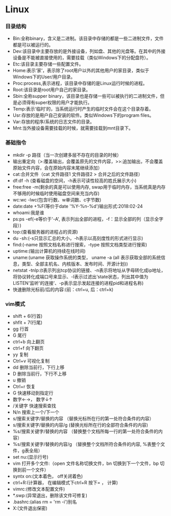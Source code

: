 # Linux
### 目录结构
* Bin:全称binary，含义是二进制。该目录中存储的都是一些二进制文件，文件都是可以被运行的。
* Dev:该目录中主要存放的是外接设备，列如盘、其他的光盘等。在其中的外接设备是不能被直接使用的，需要挂载（类似Windows下的分配盘符）。
* Etc:该目录主要存储一些配置文件。
* Home:表示‘家’，表示除了root用户以外的其他用户的家目录，类似于Windows下的User/用户目录。
* Proc:process,表示进程，该目录中存储的是Linux运行时候的进程。
* Root:该目录是root用户自己的家目录。
* Sbin:全称supper binary，该目录也是存储一些可以被执行的二进制文件，但是必须得有super权限的用户才能执行。
* Temp:表示‘临时’的，当系统运行时产生的临时文件会在这个目录存着。
* Usr:存放的是用户自己安装的软件。类似Windows下的program files。
* Var:存放的程序/系统的日志文件的目录。
* Mnt:当外接设备需要挂载的时候，就需要挂载到mnt目录下。

### 基础指令
* mkdir -p 路径（当一次创建多层不存在的目录的时候）
* 输出重定向（>:覆盖输出，会覆盖原先的文件内容，>>:追加输出，不会覆盖原始文件内容，会在原始内容末尾继续添加）
* cat:合并文件（cat 文件路径1 文件路径2 > 合并之后的文件路径）
* df:df -h (查看磁盘的空间，-h表示可读性较高的姓氏展示大小)
* free:free -m(剩余的真是可以使用内存, swap用于临时内存，当系统真是内存不够用的时候临时使用磁盘空间来充当内存)
* wc:wc -lwc(包含l行数、w单词数、c字节数)
* date:date +%F(等价于date '%Y-%n-%d')输出形式:2018:02-24
* whoami:我是谁
* ps:ps -ef(-e等价于'-A', 表示列出全部的进程，-f：显示全部的列（显示全字段）)
* top:(查看服务器的进程占的资源)
* du -sh:(-s只显示汇总的大小，-h表示以高刻度性的形式进行显示)
* find:(-name 按照文档名称进行搜索，-type 按照文档类型进行搜索)
* uptime:(输出计算机的持续在线时间)
* uname:(uname 获取操作系统的类型， uname -a (all 表示获取全部的系统信息，类型、全部主机名、内核版本、发布时间、开源计划))
* netstat -tnlp:(t表示列出tcp协议的链接、-n表示将地址从字母转化成ip地址，将协议转化成端口号来显示、-l表示过滤出‘state状态，列出其中值为LISTEN'监听'的连接’、-p表示显示发起连接的进程pid和进程名称)
* 快速删除光标前/后的内容:(前：ctrl+u, 后：ctrl+k)

### vim模式
* shift + 6(行首)
* shfit + 7(行尾)
* gg 行首
* G 尾行
* ctrl+b 向上翻页
* ctrl+f 向下翻页
* yy 复制
* Ctrl+v 可视化复制
* dd 删除当前行，下行上移
* D 删除当前行，下行不上移
* u 撤销
* Ctrl+r 恢复
* G 快速移动到指定行
* 数字←→， 数字↓↑
* /关键字 快速搜索查找
* N/n 搜索上一个/下一个
* s/搜索关键字/替换的内容 （替换光标所在行的第一处符合条件的内容）
* s/搜索关键字/替换的内容/g (替换光标所在行的全部符合条件的内容)
* %s/搜索关键字/替换的内容 （替换整个文档所每一行的第一处符合条件的内容）
* %s/搜索关键字/替换的内容/g （替换整个文档所符合条件的内容, %表整个文件，g表全局）
* set nu:(显示行号)
* vim 打开多个文件:（open 文件名称切换文件，bn 切换到下一个文件，bp 切换到前一个文件）
* syntx on:(文本着色， off关闭着色)
* ctrl+R:(计算器， 在编辑模式下ctrl+R 按下= ， 计算)
* vimrc:(修改文本配置文件)
* *.swp:(异常退出，删除该文件可修复)
* .bashrc:(alias rm = 'rm -i')别名
* X:(文件退出保密)
 

